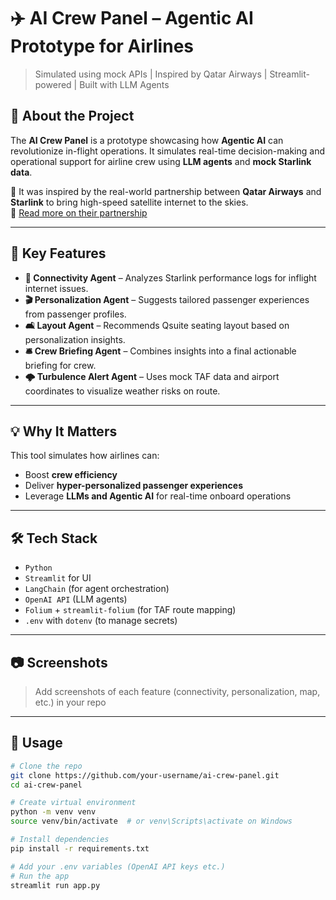# ✈️ AI Crew Panel – Agentic AI Prototype for Airlines

> Simulated using mock APIs | Inspired by Qatar Airways | Streamlit-powered | Built with LLM Agents

## 🚀 About the Project

The **AI Crew Panel** is a prototype showcasing how **Agentic AI** can revolutionize in-flight operations. It simulates real-time decision-making and operational support for airline crew using **LLM agents** and **mock Starlink data**.

🧠 It was inspired by the real-world partnership between **Qatar Airways** and **Starlink** to bring high-speed satellite internet to the skies.  
🔗 [Read more on their partnership](https://www.spacex.com/updates/starlink-qatar-airways/)

---

## 🎯 Key Features

- **📡 Connectivity Agent** – Analyzes Starlink performance logs for inflight internet issues.
- **🎬 Personalization Agent** – Suggests tailored passenger experiences from passenger profiles.
- **🛋️ Layout Agent** – Recommends Qsuite seating layout based on personalization insights.
- **🛎️ Crew Briefing Agent** – Combines insights into a final actionable briefing for crew.
- **🌩️ Turbulence Alert Agent** – Uses mock TAF data and airport coordinates to visualize weather risks on route.

---

## 💡 Why It Matters

This tool simulates how airlines can:
- Boost **crew efficiency**
- Deliver **hyper-personalized passenger experiences**
- Leverage **LLMs and Agentic AI** for real-time onboard operations

---

## 🛠️ Tech Stack

- `Python`
- `Streamlit` for UI
- `LangChain` (for agent orchestration)
- `OpenAI API` (LLM agents)
- `Folium` + `streamlit-folium` (for TAF route mapping)
- `.env` with `dotenv` (to manage secrets)

---

## 📷 Screenshots

> Add screenshots of each feature (connectivity, personalization, map, etc.) in your repo

---

## 🧪 Usage

```bash
# Clone the repo
git clone https://github.com/your-username/ai-crew-panel.git
cd ai-crew-panel

# Create virtual environment
python -m venv venv
source venv/bin/activate  # or venv\Scripts\activate on Windows

# Install dependencies
pip install -r requirements.txt

# Add your .env variables (OpenAI API keys etc.)
# Run the app
streamlit run app.py
